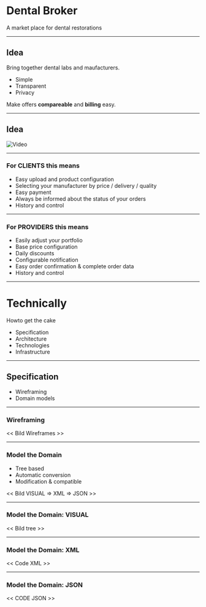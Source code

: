 # Dental Broker

A market place for dental restorations

---

## Idea

Bring together dental labs and maufacturers.

- Simple
- Transparent
- Privacy

Make offers **compareable** and **billing** easy.

---

## Idea

![Video](https://www.youtube.com/embed/PbNu0UqcqA8)

---

### For CLIENTS this means

- Easy upload and product configuration
- Selecting your manufacturer by price / delivery / quality
- Easy payment
- Always be informed about the status of your orders
- History and control

---

### For PROVIDERS this means

- Easily adjust your portfolio
- Base price configuration
- Daily discounts
- Configurable notification
- Easy order confirmation & complete order data
- History and control

---

# Technically

Howto get the cake

- Specification
- Architecture
- Technologies
- Infrastructure

---

## Specification

- Wireframing
- Domain models

---

### Wireframing

<< Bild Wireframes >>

---

### Model the Domain

- Tree based
- Automatic conversion
- Modification & compatible

<< Bild VISUAL => XML => JSON >>

---

### Model the Domain: VISUAL

<< Bild tree >>

---

### Model the Domain: XML

<< Code XML >>

---

### Model the Domain: JSON

<< CODE JSON >>




